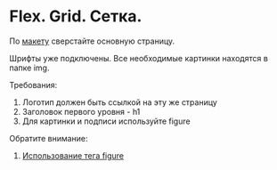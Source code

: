 # Flex. Grid. Сетка.


По [макету](https://www.figma.com/file/pWtalJmD6aLSLa437yTVA9/%D0%9C%D0%B0%D0%BA%D0%B5%D1%82-%D0%B4%D0%BB%D1%8F-TENSOR-SCHOOL?node-id=0%3A1) сверстайте основную страницу.


Шрифты уже подключены. Все необходимые картинки находятся в папке img.


Требования:
1. Логотип должен быть ссылкой на эту же страницу
1. Заголовок первого уровня - h1
1. Для картинки и подписи используйте figure


Обратите внимание:
1. [Использование тега figure](https://abatickaya.medium.com/%D0%BF%D1%80%D0%B0%D0%B2%D0%B8%D0%BB%D1%8C%D0%BD%D1%8B%D0%B9-%D1%81%D0%BF%D0%BE%D1%81%D0%BE%D0%B1-%D0%B8%D1%81%D0%BF%D0%BE%D0%BB%D1%8C%D0%B7%D0%BE%D0%B2%D0%B0%D1%82%D1%8C-%D1%8D%D0%BB%D0%B5%D0%BC%D0%B5%D0%BD%D1%82%D1%8B-figure-%D0%B8-figcaption-5e6e4786bdbd)

